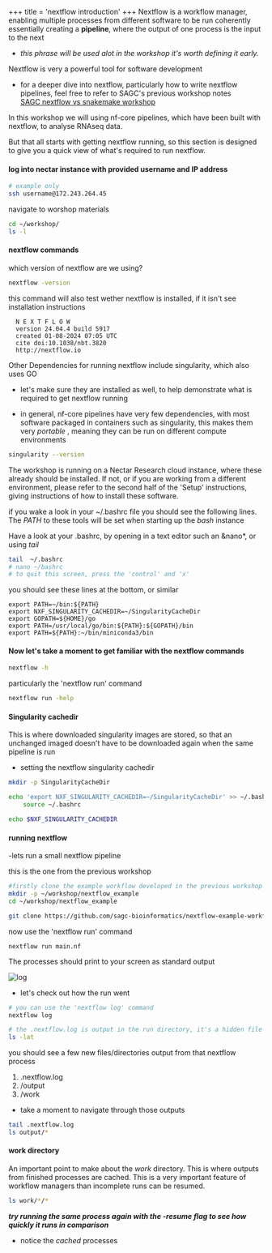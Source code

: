 +++
title = 'nextflow introduction'
+++
Nextflow is a workflow manager, enabling multiple processes from different software to be run coherently \
essentially creating a **pipeline**, where the output of one process is the input to the next 
- *this phrase will be used alot in the workshop it's worth defining it early.* 

Nextflow is very a powerful tool for software development
- for a deeper dive into nextflow, particularly how to write nextflow pipelines, feel free to refer to SAGC's previous workshop notes \
[SAGC nextflow vs snakemake workshop](https://sagc-bioinformatics.github.io/nextflow-vs-snakemake-2024/)

In this workshop we will using nf-core pipelines, which have been built with nextflow, to analyse RNAseq data.

But that all starts with getting nextflow running, so this section is designed to give you a quick view of what's required to run nextflow.

#### log into nectar instance with provided username and IP address
```bash
# example only
ssh username@172.243.264.45
```

navigate to worshop materials
```bash
cd ~/workshop/
ls -l
```

#### nextflow commands
which version of nextflow are we using?
```bash
nextflow -version
```
this command will also test wether nextflow is installed, if it isn't see installation instructions

      N E X T F L O W
      version 24.04.4 build 5917
      created 01-08-2024 07:05 UTC 
      cite doi:10.1038/nbt.3820
      http://nextflow.io

Other Dependencies for running nextflow include singularity, which also uses GO
- let's make sure they are installed as well, to help demonstrate what is required to get nextflow running

- in general, nf-core pipelines have very few dependencies, with most software packaged in containers such as singularity, this makes them very *portable* , meaning they can be run on different compute environments


```bash
singularity --version
```
The workshop is running on a Nectar Research cloud instance, where these already should be installed. If not, or if you are working from a different environment, please refer to the second half of the 'Setup' instructions, giving instructions of how to install these software.
	
if you wake a look in your ~/.bashrc file you should see the following lines. The *PATH* to these tools will be set when starting up the *bash* instance

Have a look at your .bashrc, by opening in a text editor such an &nano*, or using *tail*
```bash
tail  ~/.bashrc
# nano ~/bashrc
# to quit this screen, press the 'control' and 'x' 
```
you should see these lines at the bottom, or similar

	export PATH=~/bin:${PATH}
	export NXF_SINGULARITY_CACHEDIR=~/SingularityCacheDir
	export GOPATH=${HOME}/go
	export PATH=/usr/local/go/bin:${PATH}:${GOPATH}/bin
	export PATH=${PATH}:~/bin/miniconda3/bin


#### Now let's take a moment to get familiar with the nextflow commands
```bash
nextflow -h
```
particularly the 'nextflow run' command
```bash
nextflow run -help
```

#### Singularity cachedir
This is where downloaded singularity images are stored, so that an unchanged imaged doesn't have to be downloaded again when the same pipeline is run

- setting the nextflow singularity cachedir
```bash
mkdir -p SingularityCacheDir

echo 'export NXF_SINGULARITY_CACHEDIR=~/SingularityCacheDir' >> ~/.bashrc && \
    source ~/.bashrc

echo $NXF_SINGULARITY_CACHEDIR
```
#### running nextflow
-lets run a small nextflow pipeline

this is the one from the previous workshop
```bash
#firstly clone the example workflow developed in the previous workshop from github
mkdir -p ~/workshop/nextflow_example
cd ~/workshop/nextflow_example

git clone https://github.com/sagc-bioinformatics/nextflow-example-workflow-2024.git
```
now use the 'nextflow run' command
```
nextflow run main.nf
```
The processes should print to your screen as standard output

![log](/nextflow/nextflowexampllog.png)

- let's check out how the run went
```bash
# you can use the 'nextflow log' command
nextflow log

# the .nextflow.log is output in the run directory, it's a hidden file so you will have to use ls -a to see it
ls -lat
```
you should see a few new files/directories output from that nextflow process
1. .nextflow.log
2. /output
3. /work

- take a moment to navigate through those outputs
```bash
tail .nextflow.log
ls output/*
```
#### work directory
An important point to make about the *work* directory. This is where outputs from finished processes are cached. This is a very important feature of workflow managers than incomplete runs can be resumed.
```bash
ls work/*/*
```
***try running the same process again with the -resume flag to see how quickly it runs in comparison***

- notice the *cached* processes


